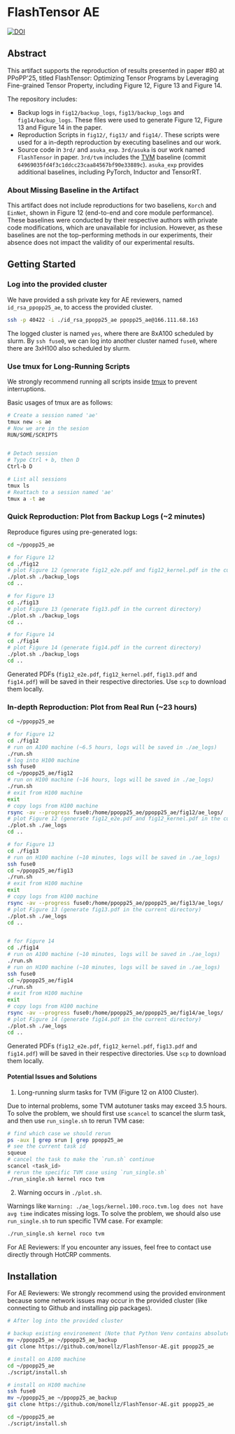 # FlashTensor AE

[![DOI](https://zenodo.org/badge/893756798.svg)](https://zenodo.org/badge/latestdoi/893756798)

## Abstract

This artifact supports the reproduction of results presented in paper #80 at PPoPP'25, titled FlashTensor: Optimizing Tensor Programs by Leveraging Fine-grained Tensor Property, including Figure 12, Figure 13 and Figure 14.

The repository includes:
* Backup logs in `fig12/backup_logs`, `fig13/backup_logs` and `fig14/backup_logs`. These files were used to generate Figure 12, Figure 13 and Figure 14 in the paper.
* Reproduction Scripts in `fig12/`, `fig13/` and `fig14/`. These scripts were used for a in-depth reproduction by executing baselines and our work.
* Source code in `3rd/` and `asuka_exp`. `3rd/asuka` is our work named `FlashTensor` in paper. `3rd/tvm` includes the [TVM](https://github.com/apache/tvm) baseline (commit `64969035fd4f3c1ddcc23caa84567bf90e33889c`). `asuka_exp` provides additional baselines, including PyTorch, Inductor and TensorRT.

### About Missing Baseline in the Artifact

This artifact does not include reproductions for two baseliens, `Korch` and `EinNet`, shown in Figure 12 (end-to-end and core module performance). These baselines were conducted by their respective authors with private code modifications, which are unavailable for inclusion. However, as these baselines are not the top-performing methods in our experiments, their absence does not impact the validity of our experimental results.

## Getting Started

### Log into the provided cluster

We have provided a ssh private key for AE reviewers, named `id_rsa_ppopp25_ae`, to access the provided cluster.

```bash
ssh -p 40422 -i ./id_rsa_ppopp25_ae ppopp25_ae@166.111.68.163
```

The logged cluster is named `yes`, where there are 8xA100 scheduled by slurm. By `ssh fuse0`, we can log into another cluster named `fuse0`, where there are 3xH100 also scheduled by slurm.

### Use tmux for Long-Running Scripts

We strongly recommend running all scripts inside [tmux](https://github.com/tmux/tmux/wiki/Getting-Started) to prevent interruptions.

Basic usages of tmux are as follows:
```bash
# Create a session named 'ae'
tmux new -s ae
# Now we are in the sesion
RUN/SOME/SCRIPTS 


# Detach session
# Type Ctrl + b, then D 
Ctrl-b D

# List all sessions
tmux ls
# Reattach to a session named 'ae'
tmux a -t ae
```

### Quick Reproduction: Plot from Backup Logs (~2 minutes)

Reproduce figures using pre-generated logs:

```bash
cd ~/ppopp25_ae

# for Figure 12
cd ./fig12
# plot Figure 12 (generate fig12_e2e.pdf and fig12_kernel.pdf in the current directory)
./plot.sh ./backup_logs
cd ..

# for Figure 13
cd ./fig13
# plot Figure 13 (generate fig13.pdf in the current directory)
./plot.sh ./backup_logs
cd ..

# for Figure 14
cd ./fig14
# plot Figure 14 (generate fig14.pdf in the current directory)
./plot.sh ./backup_logs
cd ..
```

Generated PDFs (`fig12_e2e.pdf`, `fig12_kernel.pdf`, `fig13.pdf` and `fig14.pdf`) will be saved in their respective directories. Use `scp` to download them locally.

### In-depth Reproduction: Plot from Real Run (~23 hours)

```bash
cd ~/ppopp25_ae

# for Figure 12
cd ./fig12
# run on A100 machine (~6.5 hours, logs will be saved in ./ae_logs)
./run.sh
# log into H100 machine
ssh fuse0
cd ~/ppopp25_ae/fig12
# run on H100 machine (~16 hours, logs will be saved in ./ae_logs)
./run.sh
# exit from H100 machine
exit
# copy logs from H100 machine
rsync -av --progress fuse0:/home/ppopp25_ae/ppopp25_ae/fig12/ae_logs/ ./ae_logs
# plot Figure 12 (generate fig12_e2e.pdf and fig12_kernel.pdf in the current directory)
./plot.sh ./ae_logs
cd ..

# for Figure 13
cd ./fig13
# run on H100 machine (~10 minutes, logs will be saved in ./ae_logs)
ssh fuse0
cd ~/ppopp25_ae/fig13
./run.sh
# exit from H100 machine
exit
# copy logs from H100 machine
rsync -av --progress fuse0:/home/ppopp25_ae/ppopp25_ae/fig13/ae_logs/ ./ae_logs
# plot Figure 13 (generate fig13.pdf in the current directory)
./plot.sh ./ae_logs
cd ..


# for Figure 14
cd ./fig14
# run on A100 machine (~10 minutes, logs will be saved in ./ae_logs)
./run.sh
# run on H100 machine (~10 minutes, logs will be saved in ./ae_logs)
ssh fuse0
cd ~/ppopp25_ae/fig14
./run.sh
# exit from H100 machine
exit
# copy logs from H100 machine
rsync -av --progress fuse0:/home/ppopp25_ae/ppopp25_ae/fig14/ae_logs/ ./ae_logs
# plot Figure 14 (generate fig14.pdf in the current directory)
./plot.sh ./ae_logs
cd ..
```

Generated PDFs (`fig12_e2e.pdf`, `fig12_kernel.pdf`, `fig13.pdf` and `fig14.pdf`) will be saved in their respective directories. Use `scp` to download them locally.

#### Potential Issues and Solutions

1. Long-running slurm tasks for TVM (Figure 12 on A100 Cluster).

  Due to internal problems, some TVM autotuner tasks may exceed 3.5 hours. To solve the problem, we should first use `scancel` to scancel the slurm task, and then use `run_single.sh` to rerun TVM case:
  ```bash
  # find which case we should rerun
  ps -aux | grep srun | grep ppopp25_ae
  # see the current task id
  squeue
  # cancel the task to make the `run.sh` continue
  scancel <task_id>
  # rerun the specific TVM case using `run_single.sh`
  ./run_single.sh kernel roco tvm
  ```

2. Warning occurs in `./plot.sh`.

  Warnings like `Warning: ./ae_logs/kernel.100.roco.tvm.log does not have avg time` indicates missing logs. To solve the problem, we should also use `run_single.sh` to run specific TVM case. For example:
  ```bash
  ./run_single.sh kernel roco tvm
  ```

For AE Reviewers: If you encounter any issues, feel free to contact use directly through HotCRP comments.

## Installation

For AE Reviewers: We strongly recommend using the provided environment because some network issues may occur in the provided cluster (like connecting to Github and installing pip packages).

```bash
# After log into the provided cluster

# backup existing environement (Note that Python Venv contains absolute paths, making backups non-functional directly after moving)
mv ~/ppopp25_ae ~/ppopp25_ae_backup
git clone https://github.com/monellz/FlashTensor-AE.git ppopp25_ae

# install on A100 machine
cd ~/ppopp25_ae
./script/install.sh

# install on H100 machine
ssh fuse0
mv ~/ppopp25_ae ~/ppopp25_ae_backup
git clone https://github.com/monellz/FlashTensor-AE.git ppopp25_ae

cd ~/ppopp25_ae
./script/install.sh
```
